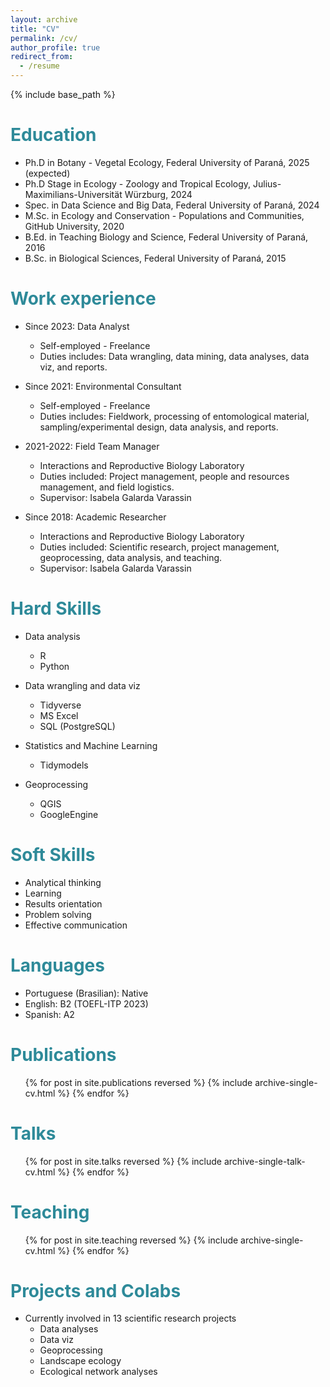 ```yaml
---
layout: archive
title: "CV"
permalink: /cv/
author_profile: true
redirect_from:
  - /resume
---
```


{% include base_path %}

<span style="color:#2E8A99;">Education</span>
======
* Ph.D in Botany - Vegetal Ecology, Federal University of Paraná, 2025 (expected)
* Ph.D Stage in Ecology - Zoology and Tropical Ecology, Julius-Maximilians-Universität Würzburg, 2024
* Spec. in Data Science and Big Data, Federal University of Paraná, 2024
* M.Sc. in Ecology and Conservation - Populations and Communities, GitHub University, 2020
* B.Ed. in Teaching Biology and Science, Federal University of Paraná, 2016
* B.Sc. in Biological Sciences, Federal University of Paraná, 2015


<span style="color:#2E8A99;">Work experience</span>
======
* Since 2023: Data Analyst
  * Self-employed - Freelance
  * Duties includes: Data wrangling, data mining, data analyses, data viz, and reports.

* Since 2021: Environmental Consultant
  * Self-employed - Freelance
  * Duties includes: Fieldwork, processing of entomological material, sampling/experimental design, data analysis, and reports.

* 2021-2022: Field Team Manager
  * Interactions and Reproductive Biology Laboratory
  * Duties included: Project management, people and resources management, and field logistics.
  * Supervisor: Isabela Galarda Varassin

* Since 2018: Academic Researcher
  * Interactions and Reproductive Biology Laboratory
  * Duties included: Scientific research, project management, geoprocessing, data analysis, and teaching.
  * Supervisor: Isabela Galarda Varassin
  
<span style="color:#2E8A99;">Hard Skills</span>
======
* Data analysis
  * R
  * Python

* Data wrangling and data viz
  * Tidyverse
  * MS Excel
  * SQL (PostgreSQL)

* Statistics and Machine Learning
  * Tidymodels
  
* Geoprocessing
  * QGIS
  * GoogleEngine

<span style="color:#2E8A99;">Soft Skills</span>
======
* Analytical thinking
* Learning
* Results orientation
* Problem solving
* Effective communication

<span style="color:#2E8A99;">Languages</span>
======
* Portuguese (Brasilian): Native
* English: B2 (TOEFL-ITP 2023)
* Spanish: A2

<span style="color:#2E8A99;">Publications</span>
======
  <ul>{% for post in site.publications reversed %}
    {% include archive-single-cv.html %}
  {% endfor %}</ul>
  
<span style="color:#2E8A99;">Talks</span>
======
  <ul>{% for post in site.talks reversed %}
    {% include archive-single-talk-cv.html  %}
  {% endfor %}</ul>
  
<span style="color:#2E8A99;">Teaching</span>
======
  <ul>{% for post in site.teaching reversed %}
    {% include archive-single-cv.html %}
  {% endfor %}</ul>
  
<span style="color:#2E8A99;">Projects and Colabs</span>
======
* Currently involved in 13 scientific research projects
  * Data analyses
  * Data viz
  * Geoprocessing
  * Landscape ecology
  * Ecological network analyses
